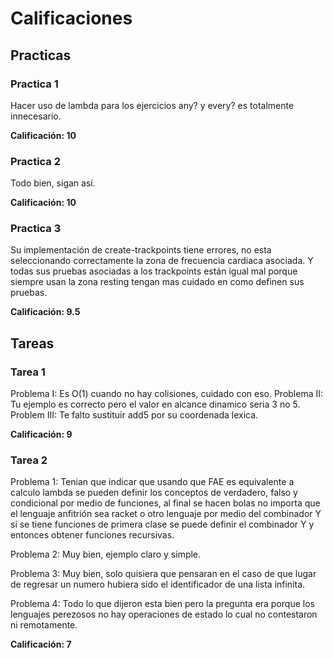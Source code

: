 # Calificaciones

## Practicas

### Practica 1

Hacer uso de lambda para los ejercicios any? y every? es totalmente innecesario.

**Calificación: 10**

### Practica 2

Todo bien, sigan así.

**Calificación: 10**

### Practica 3

Su implementación de create-trackpoints tiene errores, no esta seleccionando
correctamente la zona de frecuencia cardiaca asociada. Y todas sus pruebas
asociadas a los trackpoints están igual mal porque siempre usan la zona resting
tengan mas cuidado en como definen sus pruebas.

**Calificación: 9.5**

## Tareas

### Tarea 1
Problema I: Es O(1) cuando no hay colisiones, cuidado con eso.
Problema II: Tu ejemplo es correcto pero el valor en alcance dinamico 
seria 3 no 5.
Problem III: Te falto sustituir add5 por su coordenada lexica.

**Calificación: 9**

### Tarea 2

Problema 1: Tenian que indicar que usando que FAE es equivalente a calculo lambda se pueden definir los conceptos de verdadero, falso y condicional
por medio de funciones, al final se hacen bolas no importa que el lenguaje
anfitrión sea racket o otro lenguaje por medio del combinador Y si se tiene
funciones de primera clase se puede definir el combinador Y y entonces obtener
funciones recursivas.

Problema 2: Muy bien, ejemplo claro y simple.

Problema 3: Muy bien, solo quisiera que pensaran en el caso de que lugar de regresar un numero hubiera sido el identificador de una lista infinita.

Problema 4: Todo lo que dijeron esta bien pero la pregunta era porque los
lenguajes perezosos no hay operaciones de estado lo cual no contestaron ni remotamente.

**Calificación: 7**